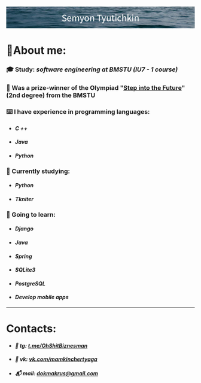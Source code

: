 [![Tyutichkin's GitHub Banner](./assets/Semyon_Tyutichkin-3.png)](t.me/OhShitBiznesman)

# 📍About me: 
 ###  🎓 Study:  _software engineering at_ ___BMSTU___ _(IU7 - 1 course)_
 ### 🥈 Was a __prize-winner__ of the Olympiad "[Step into the Future](https://olymp.bmstu.ru/ru/front "Goint to site")" (2nd degree) from the __BMSTU__


 ### __⌨️ I have experience in programming languages:__
 * #### _C ++_
 * #### _Java_
 * #### _Python_


### __🎯 Currently studying:__
* #### _Python_
* #### _Tkniter_


### __🔎 Going to learn__: 
* #### _Django_
* #### _Java_
* #### _Spring_
* #### _SQLite3_
* #### _PostgreSQL_
* #### _Develop mobile apps_
___
# Contacts:
  * #### *📨 tg: [t.me/OhShitBiznesman](https://t.me/OhShitBiznesman "Перейти в Telegram")*
  * #### *📲 vk: [vk.com/mamkinchertyaga](https://vk.com/mamkinchertyaga "Перейти в VK")*
  * #### *📬 mail: dokmakrus@gmail.com*
